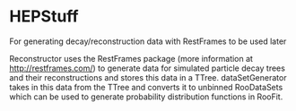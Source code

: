 # HEPStuff
For generating decay/reconstruction data with RestFrames to be used later

Reconstructor uses the RestFrames package (more information at http://restframes.com/) to generate data for simulated particle decay trees and their reconstructions and stores this data in a TTree. dataSetGenerator takes in this data from the TTree and converts it to unbinned RooDataSets which can be used to generate probability distribution functions in RooFit.
